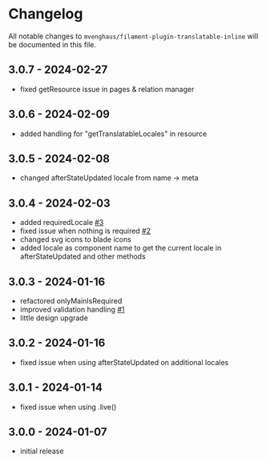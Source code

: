 # Changelog

All notable changes to `mvenghaus/filament-plugin-translatable-inline` will be documented in this file.

## 3.0.7 - 2024-02-27
- fixed getResource issue in pages & relation manager

## 3.0.6 - 2024-02-09
- added handling for "getTranslatableLocales" in resource

## 3.0.5 - 2024-02-08
- changed afterStateUpdated locale from name -> meta

## 3.0.4 - 2024-02-03
- added requiredLocale [#3](https://github.com/mvenghaus/filament-plugin-translatable-inline/issues/3)
- fixed issue when nothing is required [#2](https://github.com/mvenghaus/filament-plugin-translatable-inline/issues/2)
- changed svg icons to blade icons
- added locale as component name to get the current locale in afterStateUpdated and other methods

## 3.0.3 - 2024-01-16
- refactored onlyMainIsRequired
- improved validation handling [#1](https://github.com/mvenghaus/filament-plugin-translatable-inline/issues/1)
- little design upgrade

## 3.0.2 - 2024-01-16
- fixed issue when using afterStateUpdated on additional locales

## 3.0.1 - 2024-01-14
- fixed issue when using .live()

## 3.0.0 - 2024-01-07

- initial release
